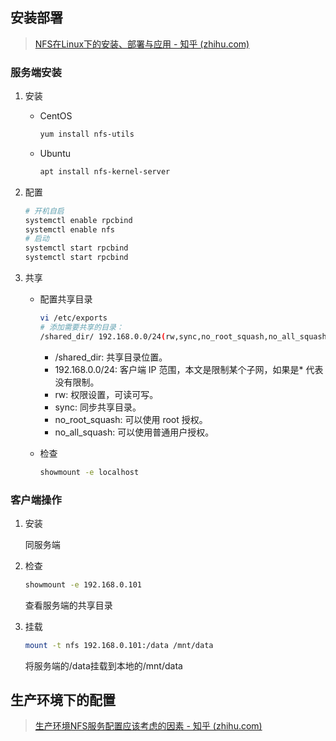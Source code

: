 ## 安装部署

> [NFS在Linux下的安装、部署与应用 - 知乎 (zhihu.com)](https://zhuanlan.zhihu.com/p/370261171)

### 服务端安装

1. 安装

   - CentOS

     ```sh
     yum install nfs-utils
     ```

   - Ubuntu

     ```sh
     apt install nfs-kernel-server
     ```

2. 配置

   ```sh
   # 开机自启
   systemctl enable rpcbind
   systemctl enable nfs
   # 启动
   systemctl start rpcbind
   systemctl start rpcbind
   ```

3. 共享

   - 配置共享目录

     ```sh
     vi /etc/exports
     # 添加需要共享的目录：
     /shared_dir/ 192.168.0.0/24(rw,sync,no_root_squash,no_all_squash)
     ```

     - /shared_dir: 共享目录位置。
     - 192.168.0.0/24: 客户端 IP 范围，本文是限制某个子网，如果是* 代表没有限制。
     - rw: 权限设置，可读可写。
     - sync: 同步共享目录。
     - no_root_squash: 可以使用 root 授权。
     - no_all_squash: 可以使用普通用户授权。

   - 检查

     ```sh
     showmount -e localhost
     ```

### 客户端操作

1. 安装

   同服务端

2. 检查

   ```sh
   showmount -e 192.168.0.101
   ```

   查看服务端的共享目录

3. 挂载

   ```sh
   mount -t nfs 192.168.0.101:/data /mnt/data
   ```

   将服务端的/data挂载到本地的/mnt/data



## 生产环境下的配置

> [生产环境NFS服务配置应该考虑的因素 - 知乎 (zhihu.com)](https://zhuanlan.zhihu.com/p/370261096)